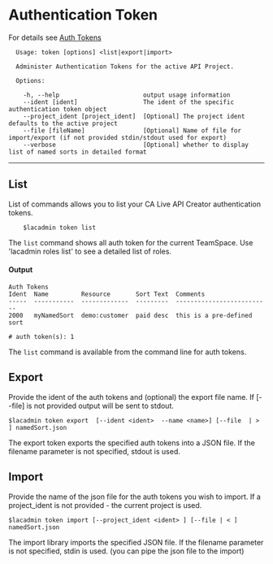 # Authentication Token
For details see [Auth Tokens](https://docops.ca.com/ca-live-api-creator/4-0/en/managing-apis/programmatic-api-creation/api-creation-endpoints/auth-tokens)

```
  Usage: token [options] <list|export|import>

  Administer Authentication Tokens for the active API Project.

  Options:

    -h, --help                       output usage information
    --ident [ident]                  The ident of the specific authentication token object
    --project_ident [project_ident]  [Optional] The project ident defaults to the active project
    --file [fileName]                [Optional] Name of file for import/export (if not provided stdin/stdout used for export)
    --verbose                        [Optional] whether to display list of named sorts in detailed format
```


***
## List
List of commands allows you to list your CA Live API Creator authentication tokens. 

```
    $lacadmin token list
```

The `list` command shows all auth token for the current TeamSpace. Use 'lacadmin roles list' to see a detailed list of roles.

#### Output
```
Auth Tokens                                                                                                                                     
Ident  Name         Resource       Sort Text  Comments                  
-----  -----------  -------------  ---------  --------------------------
2000   myNamedSort  demo:customer  paid desc  this is a pre-defined sort

# auth token(s): 1                                                                                                                                                
```

The `list` command is available from the command line for auth tokens. 
## Export
Provide the ident of the auth tokens and (optional) the export file name. If [--file] is not provided output will be sent to stdout.
```
$lacadmin token export  [--ident <ident>  --name <name>] [--file  | > ] namedSort.json
```
The export token exports the specified auth tokens into a JSON file. If the filename parameter is not specified, stdout is used.

## Import
Provide the name of the json file for the auth tokens you wish to import. If a project_ident is not provided - the current project is used.
```
$lacadmin token import [--project_ident <ident> ] [--file | < ] namedSort.json
```
The import library imports the specified JSON file. If the filename parameter is not specified, stdin is used. (you can pipe the json file to the import)



